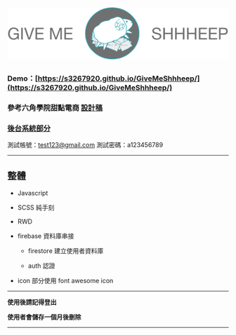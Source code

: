 # ![](/img/LogoWithText.png)

### Demo：[https://s3267920.github.io/GiveMeShhheep/](https://s3267920.github.io/GiveMeShhheep/)

### 參考六角學院甜點電商 [設計稿](https://xd.adobe.com/spec/934efdb7-a7e4-47d5-572e-efece0914f62-e57f/?fbclid=IwAR0tG6foC2TbDwkZLV0ClYb_Nw4gd-rgYjTi3z2o9KcGp0oLBVy94dwXu0U)

### [後台系統部分](https://github.com/s3267920/GiveMeShhheepBackstage)

測試帳號：test123@gmail.com
測試密碼：a123456789

---

## 整體

- Javascript

- SCSS 純手刻

- RWD

- firebase 資料庫串接

  - firestore 建立使用者資料庫

  - auth 認證

- icon 部分使用 font awesome icon

---

**使用後請記得登出**

**使用者會儲存一個月後刪除**

---
